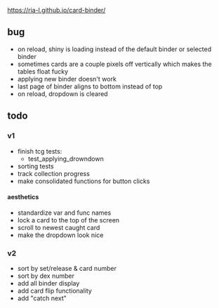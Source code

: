 https://ria-l.github.io/card-binder/

## bug

- on reload, shiny is loading instead of the default binder or selected binder
- sometimes cards are a couple pixels off vertically which makes the tables float fucky
- applying new binder doesn't work
- last page of binder aligns to bottom instead of top
- on reload, dropdown is cleared

## todo

### v1

- finish tcg tests:
  - test_applying_drowndown
- sorting tests
- track collection progress
- make consolidated functions for button clicks

#### aesthetics

- standardize var and func names
- lock a card to the top of the screen
- scroll to newest caught card
- make the dropdown look nice

### v2

- sort by set/release & card number
- sort by dex number
- add all binder display
- add card flip functionality
- add "catch next"
